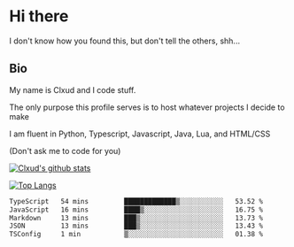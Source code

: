 

# Hi there
I don't know how you found this, but don't tell the others, shh...

## Bio
My name is Clxud and I code stuff.

The only purpose this profile serves is to host whatever projects I decide to make

I am fluent in Python, Typescript, Javascript, Java, Lua, and HTML/CSS



(Don't ask me to code for you)

[![Clxud's github stats](https://github-readme-stats.vercel.app/api?username=cloudwithax&count_private=true&theme=dark&show_icons=true)](https://github.com/anuraghazra/github-readme-stats) 

[![Top Langs](https://github-readme-stats.vercel.app/api/top-langs/?username=cloudwithax&theme=dark)](https://github.com/anuraghazra/github-readme-stats)

<!--START_SECTION:waka-->

```txt
TypeScript   54 mins         █████████████▒░░░░░░░░░░░   53.52 %
JavaScript   16 mins         ████▒░░░░░░░░░░░░░░░░░░░░   16.75 %
Markdown     13 mins         ███▒░░░░░░░░░░░░░░░░░░░░░   13.73 %
JSON         13 mins         ███▒░░░░░░░░░░░░░░░░░░░░░   13.43 %
TSConfig     1 min           ▒░░░░░░░░░░░░░░░░░░░░░░░░   01.38 %
```

<!--END_SECTION:waka-->







